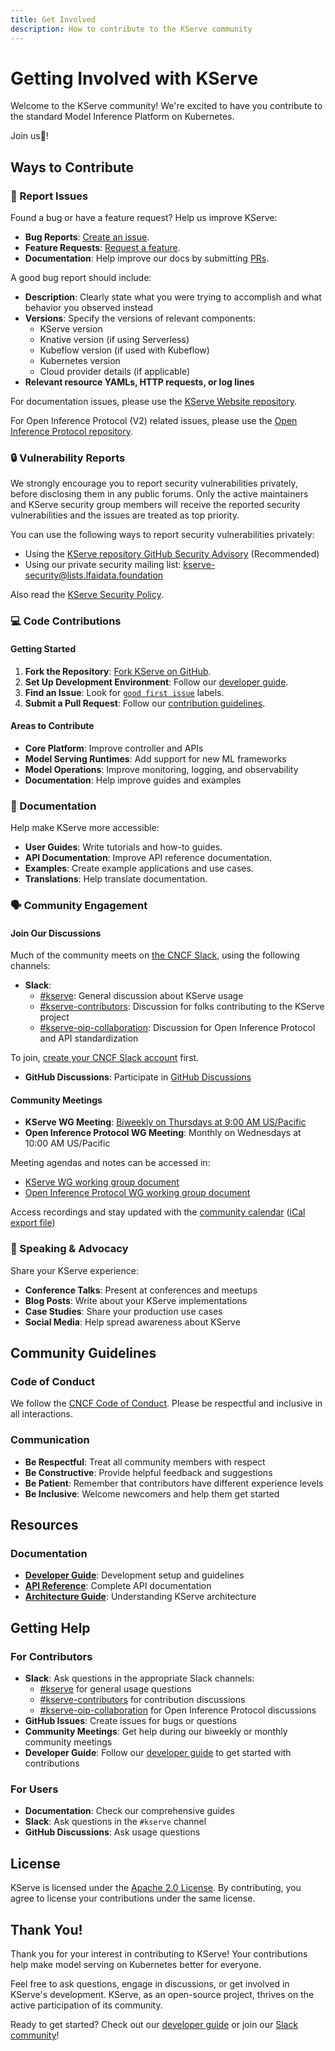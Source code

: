 ```yaml
---
title: Get Involved
description: How to contribute to the KServe community
---
```

# Getting Involved with KServe

Welcome to the KServe community! We're excited to have you contribute to the standard Model Inference Platform on Kubernetes.

Join us🤝!

## Ways to Contribute

### 🐛 Report Issues

Found a bug or have a feature request? Help us improve KServe:

- **Bug Reports**: [Create an issue](https://github.com/kserve/kserve/issues/new?template=bug_report.md).
- **Feature Requests**: [Request a feature](https://github.com/kserve/kserve/issues/new?template=feature_request.md).
- **Documentation**: Help improve our docs by submitting [PRs](https://github.com/kserve/website/pulls).

A good bug report should include:

- **Description**: Clearly state what you were trying to accomplish and what behavior you observed instead
- **Versions**: Specify the versions of relevant components:
   - KServe version
   - Knative version (if using Serverless)
   - Kubeflow version (if used with Kubeflow)
   - Kubernetes version
   - Cloud provider details (if applicable)
- **Relevant resource YAMLs, HTTP requests, or log lines**

For documentation issues, please use the [KServe Website repository](https://github.com/kserve/website/issues/new/choose).

For Open Inference Protocol (V2) related issues, please use the [Open Inference Protocol repository](https://github.com/kserve/open-inference-protocol/issues/new).

### 🔒 Vulnerability Reports

We strongly encourage you to report security vulnerabilities privately, before disclosing them in any public forums. Only the active maintainers and KServe security group members will receive the reported security vulnerabilities and the issues are treated as top priority.

You can use the following ways to report security vulnerabilities privately:

- Using the [KServe repository GitHub Security Advisory](https://github.com/kserve/kserve/security/advisories/new) (Recommended)
- Using our private security mailing list: [kserve-security@lists.lfaidata.foundation](mailto:kserve-security@lists.lfaidata.foundation)

Also read the [KServe Security Policy](https://github.com/kserve/kserve/security/policy).

### 💻 Code Contributions

#### Getting Started

1. **Fork the Repository**: [Fork KServe on GitHub](https://github.com/kserve/kserve/fork).
2. **Set Up Development Environment**: Follow our [developer guide](../developer-guide/index.md).
3. **Find an Issue**: Look for [`good first issue`](https://github.com/kserve/kserve/labels/good%20first%20issue) labels.
4. **Submit a Pull Request**: Follow our [contribution guidelines](../developer-guide/index.md).

#### Areas to Contribute

- **Core Platform**: Improve controller and APIs
- **Model Serving Runtimes**: Add support for new ML frameworks
- **Model Operations**: Improve monitoring, logging, and observability
- **Documentation**: Help improve guides and examples

### 📝 Documentation

Help make KServe more accessible:

- **User Guides**: Write tutorials and how-to guides.
- **API Documentation**: Improve API reference documentation.
- **Examples**: Create example applications and use cases.
- **Translations**: Help translate documentation.

### 🗣️ Community Engagement

#### Join Our Discussions

Much of the community meets on [the CNCF Slack](https://slack.cncf.io/), using the following channels:

- **Slack**: 
  - [#kserve](https://cloud-native.slack.com/archives/C06AH2C3K8B): General discussion about KServe usage
  - [#kserve-contributors](https://cloud-native.slack.com/archives/C06KZRPSDS7): Discussion for folks contributing to the KServe project
  - [#kserve-oip-collaboration](https://cloud-native.slack.com/archives/C06P4SYCNRX): Discussion for Open Inference Protocol and API standardization

To join, [create your CNCF Slack account](https://slack.cncf.io/) first.

- **GitHub Discussions**: Participate in [GitHub Discussions](https://github.com/kserve/kserve/discussions)

#### Community Meetings

- **KServe WG Meeting**: [Biweekly on Thursdays at 9:00 AM US/Pacific](https://zoom-lfx.platform.linuxfoundation.org/meeting/96510876294?password=feb2c41a-961a-435f-bfbd-97e2c068d401)
- **Open Inference Protocol WG Meeting**: Monthly on Wednesdays at 10:00 AM US/Pacific

Meeting agendas and notes can be accessed in:
- [KServe WG working group document](https://docs.google.com/document/d/1KZUURwr9MnHXqHA08TFbfVbM8EAJSJjmaMhnvstvi-k)
- [Open Inference Protocol WG working group document](https://docs.google.com/document/d/1f21bja1ejHPrZRmY5ke0UxKVD26j0VntJxx0qGN3fKE)

Access recordings and stay updated with the [community calendar](https://zoom-lfx.platform.linuxfoundation.org/meetings/kserve?view=month) ([iCal export file](https://webcal.prod.itx.linuxfoundation.org/lfx/a092M00001LkOceQAF))

### 🎤 Speaking & Advocacy

Share your KServe experience:

- **Conference Talks**: Present at conferences and meetups
- **Blog Posts**: Write about your KServe implementations
- **Case Studies**: Share your production use cases
- **Social Media**: Help spread awareness about KServe

## Community Guidelines

### Code of Conduct

We follow the [CNCF Code of Conduct](https://github.com/cncf/foundation/blob/master/code-of-conduct.md). Please be respectful and inclusive in all interactions.

### Communication

- **Be Respectful**: Treat all community members with respect
- **Be Constructive**: Provide helpful feedback and suggestions
- **Be Patient**: Remember that contributors have different experience levels
- **Be Inclusive**: Welcome newcomers and help them get started

## Resources

### Documentation

- **[Developer Guide](../developer-guide/index.md)**: Development setup and guidelines
- **[API Reference](../reference/crd-api.mdx)**: Complete API documentation
- **[Architecture Guide](../concepts/architecture/index.md)**: Understanding KServe architecture

## Getting Help

### For Contributors

- **Slack**: Ask questions in the appropriate Slack channels:
  - [#kserve](https://cloud-native.slack.com/archives/C06AH2C3K8B) for general usage questions
  - [#kserve-contributors](https://cloud-native.slack.com/archives/C06KZRPSDS7) for contribution discussions
  - [#kserve-oip-collaboration](https://cloud-native.slack.com/archives/C06P4SYCNRX) for Open Inference Protocol discussions
- **GitHub Issues**: Create issues for bugs or questions
- **Community Meetings**: Get help during our biweekly or monthly community meetings
- **Developer Guide**: Follow our [developer guide](../developer-guide/index.md) to get started with contributions

### For Users

- **Documentation**: Check our comprehensive guides
- **Slack**: Ask questions in the `#kserve` channel
- **GitHub Discussions**: Ask usage questions

## License

KServe is licensed under the [Apache 2.0 License](https://github.com/kserve/kserve/blob/master/LICENSE). By contributing, you agree to license your contributions under the same license.

## Thank You!

Thank you for your interest in contributing to KServe! Your contributions help make model serving on Kubernetes better for everyone.

Feel free to ask questions, engage in discussions, or get involved in KServe's development. KServe, as an open-source project, thrives on the active participation of its community.

Ready to get started? Check out our [developer guide](../developer-guide/index.md) or join our [Slack community](https://cloud-native.slack.com/archives/C06AH2C3K8B)!
